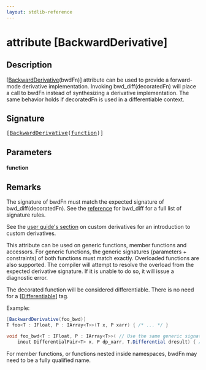 ```yaml
---
layout: stdlib-reference
---
```


# attribute [BackwardDerivative]

## Description

<span class='code'>[<a href=".html">BackwardDerivative</a>(bwdFn)]</span> attribute can be used to provide a forward-mode
derivative implementation.
Invoking <span class='code'>bwd_diff(decoratedFn)</span> will place a call to <span class='code'>bwdFn</span> instead of synthesizing
a derivative implementation.
The same behavior holds if <span class='code'>decoratedFn</span> is used in a differentiable context.


## Signature

<pre>
[<a href=".html">BackwardDerivative</a>(<a href=".html#decl-function" class="code_param">function</a>)]
</pre>

## Parameters

####  <a id="decl-function"></a>function

## Remarks


The signature of <span class='code'>bwdFn</span> must match the expected signature of <span class='code'>bwd_diff(decoratedFn)</span>.
See the [reference](https://shader-slang.org/slang/user-guide/autodiff.html#bwd_difff--slang_function---slang_function)
for <span class='code'>bwd_diff</span> for a full list of signature rules.

See the [user guide's section](https://shader-slang.org/slang/user-guide/autodiff.html#user-defined-derivative-functions) on custom derivatives for an introduction to custom
derivatives.

This attribute can be used on generic functions, member functions and accessors.
For generic functions, the generic signatures (parameters + constraints) of both functions
must match exactly.
Overloaded functions are also supported. The compiler will attempt to resolve the overload
from the expected derivative signature. If it is unable to do so, it will issue a
diagnostic error.

The decorated function will be considered differentiable.
There is no need for a <span class='code'>[<a href="../differentiable-0.html">Differentiable</a>]</span> tag.

Example:
```csharp
[BackwardDerivative(foo_bwd)]
T foo<T : IFloat, P : IArray<T>>(T x, P xarr) { /* ... */ }

void foo_bwd<T : IFloat, P : IArray<T>>( // Use the same generic signature for a match.
    inout DifferentialPair<T> x, P dp_xarr, T.Differential dresult) { /* ... */ }
```

For member functions, or functions nested inside namespaces, <span class='code'>bwdFn</span> may need to be a fully qualified
name.


